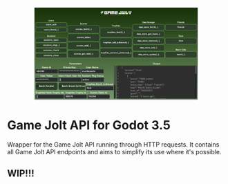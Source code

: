 <p align="center">
  <img width="75%" alt="Game Jolt API for Godot" src="addons/gamejolt/example/screenshot.jpg">
</p>

# Game Jolt API for Godot 3.5

Wrapper for the Game Jolt API running through HTTP requests. It contains all Game Jolt API endpoints and aims to simplify its use where it's possible.

## WIP!!!
